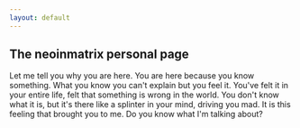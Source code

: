 ```yaml
---
layout: default
---
```


## The neoinmatrix personal page 
Let me tell you why you are here. You are here because you know something. What you know you can't explain but you feel it. You've felt it in your entire life, felt that something is wrong in the world. You don't know what it is, but it's there like a splinter in your mind, driving you mad. It is this feeling that brought you to me. Do you know what I'm talking about?